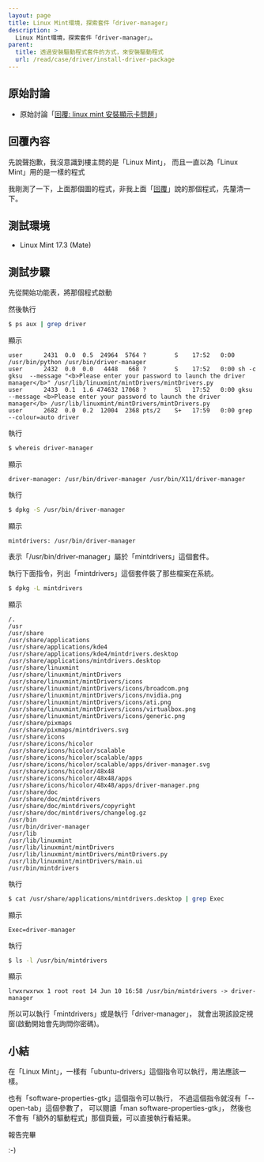 ```yaml
---
layout: page
title: Linux Mint環境，探索套件「driver-manager」
description: >
  Linux Mint環境，探索套件「driver-manager」。
parent:
  title: 透過安裝驅動程式套件的方式，來安裝驅動程式
  url: /read/case/driver/install-driver-package
---
```



## 原始討論

* 原始討論「[回覆: linux mint 安裝顯示卡問題](https://www.ubuntu-tw.org/modules/newbb/viewtopic.php?post_id=353068#forumpost353068)」


## 回覆內容

先說聲抱歉，我沒意識到樓主問的是「Linux Mint」，
而且一直以為「Linux Mint」用的是一樣的程式

我剛測了一下，上面那個圖的程式，非我上面「[回覆](https://www.ubuntu-tw.org/modules/newbb/viewtopic.php?post_id=353058#forumpost353058)」說的那個程式，先釐清一下。


## 測試環境

* Linux Mint 17.3 (Mate)

## 測試步驟

先從開始功能表，將那個程式啟動

然後執行

``` sh
$ ps aux | grep driver
```

顯示

```
user      2431  0.0  0.5  24964  5764 ?        S    17:52   0:00 /usr/bin/python /usr/bin/driver-manager
user      2432  0.0  0.0   4448   668 ?        S    17:52   0:00 sh -c gksu  --message "<b>Please enter your password to launch the driver manager</b>" /usr/lib/linuxmint/mintDrivers/mintDrivers.py
user      2433  0.1  1.6 474632 17068 ?        Sl   17:52   0:00 gksu --message <b>Please enter your password to launch the driver manager</b> /usr/lib/linuxmint/mintDrivers/mintDrivers.py
user      2682  0.0  0.2  12004  2368 pts/2    S+   17:59   0:00 grep --colour=auto driver
```


執行

``` sh
$ whereis driver-manager
```

顯示

```
driver-manager: /usr/bin/driver-manager /usr/bin/X11/driver-manager
```

執行

``` sh
$ dpkg -S /usr/bin/driver-manager
```

顯示

```
mintdrivers: /usr/bin/driver-manager
```

表示「/usr/bin/driver-manager」屬於「mintdrivers」這個套件。

執行下面指令，列出「mintdrivers」這個套件裝了那些檔案在系統。

``` sh
$ dpkg -L mintdrivers
```

顯示

```
/.
/usr
/usr/share
/usr/share/applications
/usr/share/applications/kde4
/usr/share/applications/kde4/mintdrivers.desktop
/usr/share/applications/mintdrivers.desktop
/usr/share/linuxmint
/usr/share/linuxmint/mintDrivers
/usr/share/linuxmint/mintDrivers/icons
/usr/share/linuxmint/mintDrivers/icons/broadcom.png
/usr/share/linuxmint/mintDrivers/icons/nvidia.png
/usr/share/linuxmint/mintDrivers/icons/ati.png
/usr/share/linuxmint/mintDrivers/icons/virtualbox.png
/usr/share/linuxmint/mintDrivers/icons/generic.png
/usr/share/pixmaps
/usr/share/pixmaps/mintdrivers.svg
/usr/share/icons
/usr/share/icons/hicolor
/usr/share/icons/hicolor/scalable
/usr/share/icons/hicolor/scalable/apps
/usr/share/icons/hicolor/scalable/apps/driver-manager.svg
/usr/share/icons/hicolor/48x48
/usr/share/icons/hicolor/48x48/apps
/usr/share/icons/hicolor/48x48/apps/driver-manager.png
/usr/share/doc
/usr/share/doc/mintdrivers
/usr/share/doc/mintdrivers/copyright
/usr/share/doc/mintdrivers/changelog.gz
/usr/bin
/usr/bin/driver-manager
/usr/lib
/usr/lib/linuxmint
/usr/lib/linuxmint/mintDrivers
/usr/lib/linuxmint/mintDrivers/mintDrivers.py
/usr/lib/linuxmint/mintDrivers/main.ui
/usr/bin/mintdrivers
```

執行

``` sh
$ cat /usr/share/applications/mintdrivers.desktop | grep Exec
```

顯示

```
Exec=driver-manager
```


執行

``` sh
$ ls -l /usr/bin/mintdrivers
```

顯示

```
lrwxrwxrwx 1 root root 14 Jun 10 16:58 /usr/bin/mintdrivers -> driver-manager
```

所以可以執行「mintdrivers」或是執行「driver-manager」，
就會出現該設定視窗(啟動開始會先詢問你密碼)。


## 小結

在「Linux Mint」，一樣有「ubuntu-drivers」這個指令可以執行，用法應該一樣。

也有「software-properties-gtk」這個指令可以執行，
不過這個指令就沒有「--open-tab」這個參數了，
可以閱讀「man software-properties-gtk」，
然後也不會有「額外的驅動程式」那個頁籤，可以直接執行看結果。


報告完畢

:-)
